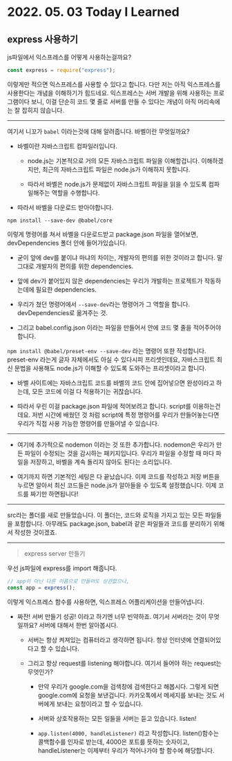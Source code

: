 # 2022. 05. 03 Today I Learned

## express 사용하기

js파일에서 익스프레스를 어떻게 사용하는걸까요?

```js
const express = require("express");
```

이렇게만 적으면 익스프레스를 사용할 수 있다고 합니다. 다만 저는 아직 익스프레스를 사용한다는 개념을 이해하기가 힘드네요. 익스프레스는 서버 개발을 위해 사용하는 프로그램이다 보니, 이걸 단순히 코드 몇 줄로 서버를 만들 수 있다는 개념이 아직 머리속에는 잘 잡히지 않습니다.

---

여기서 니꼬가 `babel` 이라는것에 대해 알려줍니다. 바벨이란 무엇일까요?

- 바벨이란 자바스크립트 컴파일러입니다.

  - node.js는 기본적으로 거의 모든 자바스크립트 파일을 이해할겁니다. 이해하겠지만, 최근의 자바스크립트 파일은 node.js가 이해하지 못합니다.

  - 따라서 바벨은 node.js가 문제없이 자바스크립트 파일을 읽을 수 있도록 컴파일해주는 역할을 수행합니다.

- 따라서 바벨을 다운로드 받아야합니다.

`npm install --save-dev @babel/core`

이렇게 명령어를 쳐서 바벨을 다운로드받고 package.json 파일을 열어보면, devDependencies 폴더 안에 들어가있습니다.

- 굳이 앞에 dev를 붙이냐 마냐의 차이는, 개발자의 편의를 위한 것이라고 합니다. 말 그대로 개발자의 편의를 위한 dependencies.

- 앞에 dev가 붙어있지 않은 dependencies는 우리가 개발하는 프로젝트가 작동하는데에 필요한 dependencies.

- 우리가 쳤던 명령어에서 `--save-dev`라는 명령어가 그 역할을 합니다. devDependencies로 옮겨주는 것.

- 그리고 babel.config.json 이라는 파일을 만들어서 안에 코드 몇 줄을 적어주어야 합니다.

`npm install @babel/preset-env --save-dev` 라는 명령어 또한 작성합니다. preset-env 라는게 글자 자체에서도 아실 수 있다시피 프리셋인데요, 자바스크립트 최신 문법을 사용해도 node.js가 이해할 수 있도록 도와주는 프리셋이라고 합니다.

- 바벨 사이트에는 자바스크립트 코드를 바벨의 코드 안에 집어넣으면 완성이라고 하는데, 모든 코드에 이걸 다 적용하기는 귀찮습니다.

- 따라서 우린 이걸 package.json 파일에 적어보려고 합니다. script를 이용하는건데요. 저번 시간에 배웠던 것 처럼 script에 특정 명령어를 우리가 만들어놓는다면 우리가 직접 사용 가능한 명령어를 만들어낼 수 있습니다.

---

- 여기에 추가적으로 nodemon 이라는 것 또한 추가합니다. nodemon은 우리가 만든 파일이 수정되는 것을 감시하는 패키지입니다. 우리가 파일을 수정할 때 마다 파일을 저장하고, 바벨을 계속 돌리지 않아도 된다는 소리입니다.

- 여기까지 하면 기본적인 세팅은 다 끝났습니다. 이제 코드를 작성하고 저장 버튼을 누르면 알아서 최신 코드들은 node.js가 알아들을 수 있도록 설정했습니다. 이제 코드를 짜기만 하면됩니다!

---

src라는 폴더를 새로 만들었습니다. 이 폴더는, 코드와 로직을 가지고 있는 모든 파일들을 포함합니다. 아무래도 package.json, babel과 같은 파일들과 코드를 분리하기 위해서 작성한 것이겠죠.

---

> express server 만들기

우선 js파일에 express를 import 해줍니다.

```js
// app이 아닌 다른 이름으로 만들어도 상관없으나,
const app = express();
```

이렇게 익스프레스 함수를 사용하면, 익스프레스 어플리케이션을 만들어냅니다.

- 짜잔! 서버 만들기 성공! 이라고 하기엔 너무 빈약하죠. 여기서 서버라는 것이 무엇일까요? 서버에 대해서 한번 알아봅시다.

  - 서버는 항상 켜져있는 컴퓨터라고 생각하면 됩니다. 항상 인터넷에 연결되어있다고 할 수 있습니다.

  - 그리고 항상 request를 listening 해야합니다. 여기서 들어야 하는 request는 무엇인가?

    - 만약 우리가 google.com을 검색창에 검색한다고 해봅시다. 그렇게 되면 google.com에 요청을 보낸겁니다. 카카오톡에서 메세지를 보내는 것도 서버에게 보내는 요청이라고 할 수 있습니다.

    - 서버와 상호작용하는 모든 일들을 서버는 듣고 있습니다. listen!

    - `app.listen(4000, handleListener)` 라고 작성합니다. listen()함수는 콜백함수를 인자로 받는데, 4000은 포트를 뜻하는 숫자이고, handleListener는 이제부터 우리가 적어나가야 할 함수에 해당합니다.
